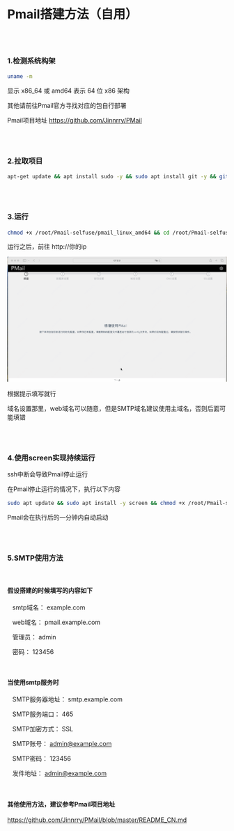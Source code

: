 # Pmail搭建方法（自用）

<br>
<br>

### 1.检测系统构架

```bash
uname -m

```

显示 x86_64 或 amd64 表示 64 位 x86 架构

其他请前往Pmail官方寻找对应的包自行部署

Pmail项目地址 https://github.com/Jinnrry/PMail

<br>
<br>

### 2.拉取项目

```bash
apt-get update && apt install sudo -y && sudo apt install git -y && git clone https://github.com/lisi-123/Pmail-selfuse.git

```

<br>
<br>

### 3.运行

```bash
chmod +x /root/Pmail-selfuse/pmail_linux_amd64 && cd /root/Pmail-selfuse && ./pmail_linux_amd64 -p 80

```

运行之后，前往 http://你的ip 

<img src="./cn.gif" alt="Editor" width="800px">

根据提示填写就行


域名设置那里，web域名可以随意，但是SMTP域名建议使用主域名，否则后面可能填错

<br>
<br>

### 4.使用screen实现持续运行

ssh中断会导致Pmail停止运行

在Pmail停止运行的情况下，执行以下内容


```bash
sudo apt update && sudo apt install -y screen && chmod +x /root/Pmail-selfuse/script.sh && (crontab -l 2>/dev/null; echo "* * * * * /root/Pmail-selfuse/script.sh") | sort -u | crontab -

```

Pmail会在执行后的一分钟内自动启动

<br>
<br>

### 5.SMTP使用方法

<br>

#### 假设搭建的时候填写的内容如下

&nbsp;&nbsp; smtp域名： example.com

&nbsp;&nbsp; web域名： pmail.example.com

&nbsp;&nbsp; 管理员： admin

&nbsp;&nbsp; 密码： 123456

<br>

#### 当使用smtp服务时


&nbsp;&nbsp; SMTP服务器地址： smtp.example.com

&nbsp;&nbsp; SMTP服务端口： 465

&nbsp;&nbsp; SMTP加密方式： SSL

&nbsp;&nbsp; SMTP账号： admin@example.com

&nbsp;&nbsp; SMTP密码： 123456

&nbsp;&nbsp; 发件地址： admin@example.com

<br>

#### 其他使用方法，建议参考Pmail项目地址

https://github.com/Jinnrry/PMail/blob/master/README_CN.md




<br>

<br>










